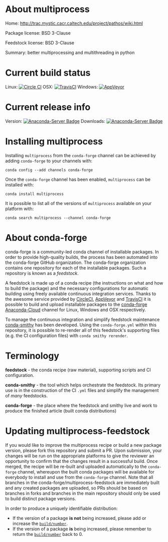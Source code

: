 About multiprocess
==================

Home: http://trac.mystic.cacr.caltech.edu/project/pathos/wiki.html

Package license: BSD 3-Clause

Feedstock license: BSD 3-Clause

Summary: better multiprocessing and multithreading in python



Current build status
====================

Linux: [![Circle CI](https://circleci.com/gh/conda-forge/multiprocess-feedstock.svg?style=shield)](https://circleci.com/gh/conda-forge/multiprocess-feedstock)
OSX: [![TravisCI](https://travis-ci.org/conda-forge/multiprocess-feedstock.svg?branch=master)](https://travis-ci.org/conda-forge/multiprocess-feedstock)
Windows: [![AppVeyor](https://ci.appveyor.com/api/projects/status/github/conda-forge/multiprocess-feedstock?svg=True)](https://ci.appveyor.com/project/conda-forge/multiprocess-feedstock/branch/master)

Current release info
====================
Version: [![Anaconda-Server Badge](https://anaconda.org/conda-forge/multiprocess/badges/version.svg)](https://anaconda.org/conda-forge/multiprocess)
Downloads: [![Anaconda-Server Badge](https://anaconda.org/conda-forge/multiprocess/badges/downloads.svg)](https://anaconda.org/conda-forge/multiprocess)

Installing multiprocess
=======================

Installing `multiprocess` from the `conda-forge` channel can be achieved by adding `conda-forge` to your channels with:

```
conda config --add channels conda-forge
```

Once the `conda-forge` channel has been enabled, `multiprocess` can be installed with:

```
conda install multiprocess
```

It is possible to list all of the versions of `multiprocess` available on your platform with:

```
conda search multiprocess --channel conda-forge
```


About conda-forge
=================

conda-forge is a community-led conda channel of installable packages.
In order to provide high-quality builds, the process has been automated into the
conda-forge GitHub organization. The conda-forge organization contains one repository
for each of the installable packages. Such a repository is known as a *feedstock*.

A feedstock is made up of a conda recipe (the instructions on what and how to build
the package) and the necessary configurations for automatic building using freely
available continuous integration services. Thanks to the awesome service provided by
[CircleCI](https://circleci.com/), [AppVeyor](http://www.appveyor.com/)
and [TravisCI](https://travis-ci.org/) it is possible to build and upload installable
packages to the [conda-forge](https://anaconda.org/conda-forge)
[Anaconda-Cloud](http://docs.anaconda.org/) channel for Linux, Windows and OSX respectively.

To manage the continuous integration and simplify feedstock maintenance
[conda-smithy](http://github.com/conda-forge/conda-smithy) has been developed.
Using the ``conda-forge.yml`` within this repository, it is possible to re-render all of
this feedstock's supporting files (e.g. the CI configuration files) with ``conda smithy rerender``.


Terminology
===========

**feedstock** - the conda recipe (raw material), supporting scripts and CI configuration.

**conda-smithy** - the tool which helps orchestrate the feedstock.
                   Its primary use is in the construction of the CI ``.yml`` files
                   and simplify the management of *many* feedstocks.

**conda-forge** - the place where the feedstock and smithy live and work to
                  produce the finished article (built conda distributions)


Updating multiprocess-feedstock
===============================

If you would like to improve the multiprocess recipe or build a new
package version, please fork this repository and submit a PR. Upon submission,
your changes will be run on the appropriate platforms to give the reviewer an
opportunity to confirm that the changes result in a successful build. Once
merged, the recipe will be re-built and uploaded automatically to the
`conda-forge` channel, whereupon the built conda packages will be available for
everybody to install and use from the `conda-forge` channel.
Note that all branches in the conda-forge/multiprocess-feedstock are
immediately built and any created packages are uploaded, so PRs should be based
on branches in forks and branches in the main repository should only be used to
build distinct package versions.

In order to produce a uniquely identifiable distribution:
 * If the version of a package **is not** being increased, please add or increase
   the [``build/number``](http://conda.pydata.org/docs/building/meta-yaml.html#build-number-and-string).
 * If the version of a package **is** being increased, please remember to return
   the [``build/number``](http://conda.pydata.org/docs/building/meta-yaml.html#build-number-and-string)
   back to 0.
